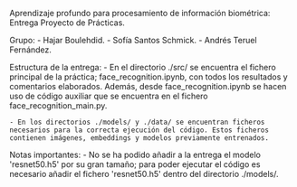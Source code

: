 Aprendizaje profundo para procesamiento de información biométrica: 
Entrega Proyecto de Prácticas.


Grupo:
    - Hajar Boulehdid.
    - Sofía Santos Schmick.
    - Andrés Teruel Fernández.


Estructura de la entrega:
    - En el directorio ./src/ se encuentra el fichero principal de la práctica; face_recognition.ipynb, con todos los resultados y comentarios elaborados. Además, desde face_recognition.ipynb se hacen uso de código auxiliar que se encuentra en el fichero face_recognition_main.py.

    - En los directorios ./models/ y ./data/ se encuentran ficheros necesarios para la correcta ejecución del código. Estos ficheros contienen imágenes, embeddings y modelos previamente entrenados.


Notas importantes:
    - No se ha podido añadir a la entrega el modelo 'resnet50.h5' por su gran tamaño; para poder ejecutar el código es necesario añadir el fichero 'resnet50.h5' dentro del directorio ./models/.